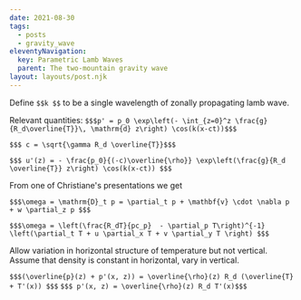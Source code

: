 ```yaml
---
date: 2021-08-30
tags:
  - posts
  - gravity_wave
eleventyNavigation:
  key: Parametric Lamb Waves 
  parent: The two-mountain gravity wave
layout: layouts/post.njk
---
```


Define `$$k $$` to be a single wavelength of zonally propagating lamb wave.

Relevant quantities: 
`$$$p' = p_0 \exp\left(- \int_{z=0}^z \frac{g}{R_d\overline{T}}\, \mathrm{d} z\right) \cos(k(x-ct))$$$`

`$$$ c = \sqrt{\gamma R_d \overline{T}}$$$`

`$$$ u'(z) = - \frac{p_0}{(-c)\overline{\rho}} \exp\left(\frac{g}{R_d \overline{T}} z\right) \cos(k(x-ct)) $$$`

From one of Christiane's presentations we get

`$$$\omega = \mathrm{D}_t p = \partial_t p + \mathbf{v} \cdot \nabla p + w \partial_z p $$$`

`$$$\omega = \left(\frac{R_dT}{pc_p}  - \partial_p T\right)^{-1} \left(\partial_t T + u \partial_x T + v \partial_y T \right) $$$`



Allow variation in horizontal structure of temperature but not vertical. Assume that density is constant in horizontal, vary in vertical.



`$$$(\overline{p}(z) + p'(x, z)) = \overline{\rho}(z) R_d (\overline{T} + T'(x)) $$$`
`$$$ p'(x, z) = \overline{\rho}(z) R_d T'(x)$$$`







